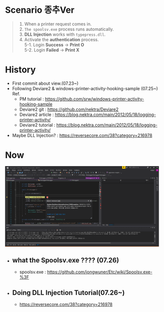# Scenario 종추Ver
> 1. When a printer request comes in.
> 2. `The spoolsv.exe` process runs automatically.
> 3. **DLL Injection** works with `typepress.dll`.
> 4. Activate the **authentication** process. <br>
> 5-1. Login **Success** -> **Print O**<br>
> 5-2. Login **Failed** -> **Print X**

# History
- First commit about view.(07.23~)
- Following Deviare2 & windows-printer-activity-hooking-sample (07.25~)<br>
  Ref. 
  - PM tutorial : https://github.com/srw/windows-printer-activity-hooking-sample<br>
  - Deviare2 git : https://github.com/nektra/Deviare2
  - Deviare2 article : https://blog.nektra.com/main/2012/05/18/logging-printer-activity/
  - Deviare2 tutorial : https://blog.nektra.com/main/2012/05/18/logging-printer-activity/
- Maybe DLL Injection? : https://reversecore.com/38?category=216978

# Now
![ex_screenshot](./img/present.png)  
- ## **what the Spoolsv.exe ???? (07.26)**
  - spoolsv.exe : https://github.com/jongwuner/Etc/wiki/Spoolsv.exe-%3F

- ## Doing DLL Injection Tutorial(07.26~)
  - https://reversecore.com/38?category=216978

